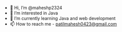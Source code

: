 - 👋 Hi, I’m @maheshp2324
- 👀 I’m interested in Java 
- 🌱 I’m currently learning Java and web development 
- 📫 How to reach me - patilmahesh0423@gmail.com

<!---
maheshp2324/maheshp2324 is a ✨ special ✨ repository because its `README.md` (this file) appears on your GitHub profile.
You can click the Preview link to take a look at your changes.
--->

